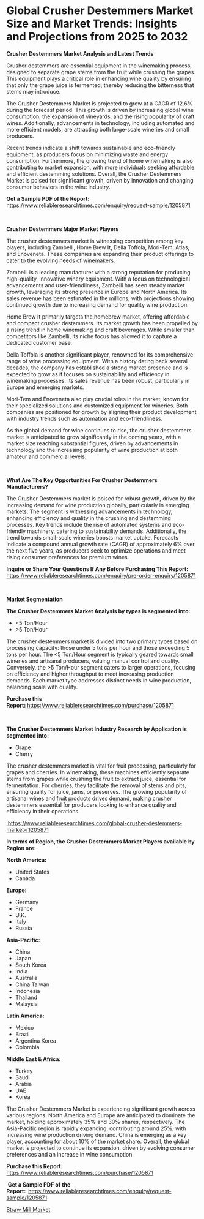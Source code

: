 <p><h1>Global Crusher Destemmers Market Size and Market Trends: Insights and Projections from 2025 to 2032</h1></p><p><strong>Crusher Destemmers Market Analysis and Latest Trends</strong></p>
<p><p>Crusher destemmers are essential equipment in the winemaking process, designed to separate grape stems from the fruit while crushing the grapes. This equipment plays a critical role in enhancing wine quality by ensuring that only the grape juice is fermented, thereby reducing the bitterness that stems may introduce.</p><p>The Crusher Destemmers Market is projected to grow at a CAGR of 12.6% during the forecast period. This growth is driven by increasing global wine consumption, the expansion of vineyards, and the rising popularity of craft wines. Additionally, advancements in technology, including automated and more efficient models, are attracting both large-scale wineries and small producers.</p><p>Recent trends indicate a shift towards sustainable and eco-friendly equipment, as producers focus on minimizing waste and energy consumption. Furthermore, the growing trend of home winemaking is also contributing to market expansion, with more individuals seeking affordable and efficient destemming solutions. Overall, the Crusher Destemmers Market is poised for significant growth, driven by innovation and changing consumer behaviors in the wine industry.</p></p>
<p><strong>Get a Sample PDF of the Report:&nbsp;</strong> <a href="https://www.reliableresearchtimes.com/enquiry/request-sample/1205871?utm_campaign=2096&utm_medium=2&utm_source=Github&utm_content=ia&utm_term=19022025&utm_id=crusher-destemmers">https://www.reliableresearchtimes.com/enquiry/request-sample/1205871</a></p>
<p>&nbsp;</p>
<p><strong>Crusher Destemmers Major Market Players</strong></p>
<p><p>The crusher destemmers market is witnessing competition among key players, including Zambelli, Home Brew It, Della Toffola, Mori-Tem, Atlas, and Enoveneta. These companies are expanding their product offerings to cater to the evolving needs of winemakers.</p><p>Zambelli is a leading manufacturer with a strong reputation for producing high-quality, innovative winery equipment. With a focus on technological advancements and user-friendliness, Zambelli has seen steady market growth, leveraging its strong presence in Europe and North America. Its sales revenue has been estimated in the millions, with projections showing continued growth due to increasing demand for quality wine production.</p><p>Home Brew It primarily targets the homebrew market, offering affordable and compact crusher destemmers. Its market growth has been propelled by a rising trend in home winemaking and craft beverages. While smaller than competitors like Zambelli, its niche focus has allowed it to capture a dedicated customer base.</p><p>Della Toffola is another significant player, renowned for its comprehensive range of wine processing equipment. With a history dating back several decades, the company has established a strong market presence and is expected to grow as it focuses on sustainability and efficiency in winemaking processes. Its sales revenue has been robust, particularly in Europe and emerging markets.</p><p>Mori-Tem and Enoveneta also play crucial roles in the market, known for their specialized solutions and customized equipment for wineries. Both companies are positioned for growth by aligning their product development with industry trends such as automation and eco-friendliness.</p><p>As the global demand for wine continues to rise, the crusher destemmers market is anticipated to grow significantly in the coming years, with a market size reaching substantial figures, driven by advancements in technology and the increasing popularity of wine production at both amateur and commercial levels.</p></p>
<p>&nbsp;</p>
<p><strong>What Are The Key Opportunities For Crusher Destemmers Manufacturers?</strong></p>
<p><p>The Crusher Destemmers market is poised for robust growth, driven by the increasing demand for wine production globally, particularly in emerging markets. The segment is witnessing advancements in technology, enhancing efficiency and quality in the crushing and destemming processes. Key trends include the rise of automated systems and eco-friendly machinery, catering to sustainability demands. Additionally, the trend towards small-scale wineries boosts market uptake. Forecasts indicate a compound annual growth rate (CAGR) of approximately 6% over the next five years, as producers seek to optimize operations and meet rising consumer preferences for premium wines.</p></p>
<p><strong>Inquire or Share Your Questions If Any Before Purchasing This Report:</strong> <a href="https://www.reliableresearchtimes.com/enquiry/pre-order-enquiry/1205871?utm_campaign=2096&utm_medium=2&utm_source=Github&utm_content=ia&utm_term=19022025&utm_id=crusher-destemmers">https://www.reliableresearchtimes.com/enquiry/pre-order-enquiry/1205871</a></p>
<p>&nbsp;</p>
<p><strong>Market Segmentation</strong></p>
<p><strong>The Crusher Destemmers Market Analysis by types is segmented into:</strong></p>
<p><ul><li><5 Ton/Hour</li><li>>5 Ton/Hour</li></ul></p>
<p><p>The crusher destemmers market is divided into two primary types based on processing capacity: those under 5 tons per hour and those exceeding 5 tons per hour. The <5 Ton/Hour segment is typically geared towards small wineries and artisanal producers, valuing manual control and quality. Conversely, the >5 Ton/Hour segment caters to larger operations, focusing on efficiency and higher throughput to meet increasing production demands. Each market type addresses distinct needs in wine production, balancing scale with quality.</p></p>
<p><strong>Purchase this Report:&nbsp;</strong><a href="https://www.reliableresearchtimes.com/purchase/1205871?utm_campaign=2096&utm_medium=2&utm_source=Github&utm_content=ia&utm_term=19022025&utm_id=crusher-destemmers">https://www.reliableresearchtimes.com/purchase/1205871</a></p>
<p>&nbsp;</p>
<p><strong>The Crusher Destemmers Market Industry Research by Application is segmented into:</strong></p>
<p><ul><li>Grape</li><li>Cherry</li></ul></p>
<p><p>The crusher destemmers market is vital for fruit processing, particularly for grapes and cherries. In winemaking, these machines efficiently separate stems from grapes while crushing the fruit to extract juice, essential for fermentation. For cherries, they facilitate the removal of stems and pits, ensuring quality for juice, jams, or preserves. The growing popularity of artisanal wines and fruit products drives demand, making crusher destemmers essential for producers looking to enhance quality and efficiency in their operations.</p></p>
<p><a href="https://www.reliableresearchtimes.com/global-crusher-destemmers-market-r1205871?utm_campaign=2096&utm_medium=2&utm_source=Github&utm_content=ia&utm_term=19022025&utm_id=crusher-destemmers">&nbsp;https://www.reliableresearchtimes.com/global-crusher-destemmers-market-r1205871</a></p>
<p><strong>In terms of Region, the Crusher Destemmers Market Players available by Region are:</strong></p>
<p>
    <p> <strong> North America: </strong>
        <ul>
            <li>United States</li>
            <li>Canada</li>
        </ul>
        </p> 
    <p> <strong> Europe: </strong>
        <ul>
            <li>Germany</li>
            <li>France</li>
            <li>U.K.</li>
            <li>Italy</li>
            <li>Russia</li>
        </ul>
        </p> 
    <p> <strong> Asia-Pacific: </strong>
        <ul>
            <li>China</li>
            <li>Japan</li>
            <li>South Korea</li>
            <li>India</li>
            <li>Australia</li>
            <li>China Taiwan</li>
            <li>Indonesia</li>
            <li>Thailand</li>
            <li>Malaysia</li>
        </ul>
        </p> 
    <p> <strong> Latin America: </strong>
        <ul>
            <li>Mexico</li>
            <li>Brazil</li>
            <li>Argentina Korea</li>
            <li>Colombia</li>
        </ul>
        </p> 
    <p> <strong> Middle East & Africa: </strong>
        <ul>
            <li>Turkey</li>
            <li>Saudi</li>
            <li>Arabia</li>
            <li>UAE</li>
            <li>Korea</li>
        </ul>
    </p>
    </p>
<p><p>The Crusher Destemmers Market is experiencing significant growth across various regions. North America and Europe are anticipated to dominate the market, holding approximately 35% and 30% shares, respectively. The Asia-Pacific region is rapidly expanding, contributing around 25%, with increasing wine production driving demand. China is emerging as a key player, accounting for about 10% of the market share. Overall, the global market is projected to continue its expansion, driven by evolving consumer preferences and an increase in wine consumption.</p></p>
<p><strong>Purchase this Report: </strong><a href="https://www.reliableresearchtimes.com/purchase/1205871?utm_campaign=2096&utm_medium=2&utm_source=Github&utm_content=ia&utm_term=19022025&utm_id=crusher-destemmers">https://www.reliableresearchtimes.com/purchase/1205871</a></p>
<p>&nbsp;<strong>Get a Sample PDF of the Report:&nbsp;&nbsp;</strong><a href="https://www.reliableresearchtimes.com/enquiry/request-sample/1205871?utm_campaign=2096&utm_medium=2&utm_source=Github&utm_content=ia&utm_term=19022025&utm_id=crusher-destemmers">https://www.reliableresearchtimes.com/enquiry/request-sample/1205871</a></p>
<p><strong></strong></p>
<p><p><a href="https://github.com/NarcisoFerry/Market-Research-Report-List-1/blob/main/straw-mill-market.md?utm_campaign=2096&utm_medium=2&utm_source=Github&utm_content=ia&utm_term=19022025&utm_id=crusher-destemmers">Straw Mill Market</a></p></p>